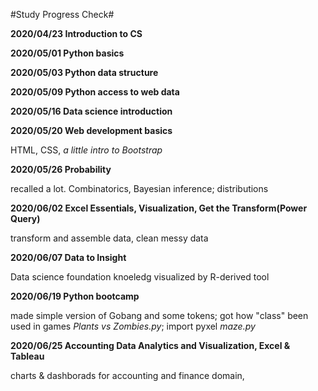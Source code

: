 #Study Progress Check#

**2020/04/23 Introduction to CS**

**2020/05/01 Python basics**

**2020/05/03 Python data structure**

**2020/05/09 Python access to web data**

**2020/05/16 Data science introduction**

**2020/05/20 Web development basics**


HTML, CSS, _a little intro to Bootstrap_

**2020/05/26 Probability**


recalled a lot. Combinatorics, Bayesian inference; distributions

**2020/06/02 Excel Essentials, Visualization, Get the Transform(Power Query)**


transform and assemble data, clean messy data

**2020/06/07 Data to Insight**


Data science foundation knoeledg visualized by R-derived tool

**2020/06/19 Python bootcamp**


made simple version of Gobang and some tokens;
got how "class" been used in games _Plants vs Zombies.py_;
import pyxel _maze.py_

**2020/06/25 Accounting Data Analytics and Visualization, Excel & Tableau**


charts & dashborads for accounting and finance domain,
